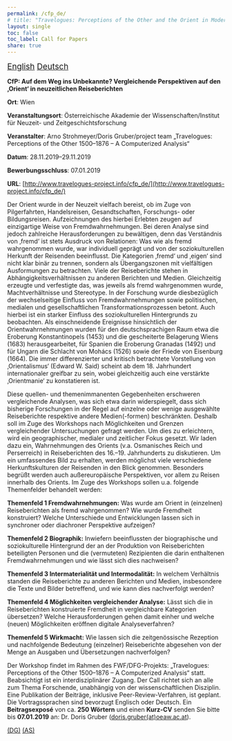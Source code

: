 ```yaml
---
permalink: /cfp_de/
# title: "Travelogues: Perceptions of the Other and the Orient in Modern Times. A Mixed-method Approach for the Analysis of Large-scale Travel Account Series."
layout: single
toc: false
toc_label: Call for Papers
share: true
---
```


<script language="JavaScript" src="/_includes/unCryptMail.js" type="text/javascript"></script>

<i class="fas fa-language"></i><span style="font-size: 14pt;"> [English](/cfp/) [Deutsch](/cfp_de)</span>

**CfP: Auf dem Weg ins Unbekannte? Vergleichende Perspektiven auf den ‚Orient‘ in neuzeitlichen Reiseberichten**

**Ort**: Wien

**Veranstaltungsort**: Österreichische Akademie der Wissenschaften/Institut für Neuzeit- und Zeitgeschichtsforschung

**Veranstalter**: Arno Strohmeyer/Doris Gruber/project team „Travelogues: Perceptions of the Other 1500–1876 – A Computerized Analysis“

**Datum**: 28.11.2019–29.11.2019

**Bewerbungsschluss**: 07.01.2019

**URL**: [http://www.travelogues-project.info/cfp_de/](http://www.travelogues-project.info/cfp_de/)

Der Orient wurde in der Neuzeit vielfach bereist, ob im Zuge von Pilgerfahrten, Handelsreisen, Gesandtschaften, 
Forschungs- oder Bildungsreisen. Aufzeichnungen des hierbei Erlebten zeugen auf einzigartige Weise von Fremdwahrnehmungen. 
Bei deren Analyse sind jedoch zahlreiche Herausforderungen zu bewältigen, denn das Verständnis von ‚fremd‘ ist stets 
Ausdruck von Relationen: Was wie als fremd wahrgenommen wurde, war individuell geprägt und von der soziokulturellen 
Herkunft der Reisenden beeinflusst. Die Kategorien ‚fremd‘ und ‚eigen‘ sind nicht klar binär zu trennen, sondern als 
Übergangszonen mit vielfältigen Ausformungen zu betrachten. Viele der Reiseberichte stehen in Abhängigkeitsverhältnissen 
zu anderen Berichten und Medien. Gleichzeitig erzeugte und verfestigte das, was jeweils als fremd wahrgenommen wurde, 
Machtverhältnisse und Stereotype. In der Forschung wurde diesbezüglich der wechselseitige Einfluss von Fremdwahrnehmungen 
sowie politischen, medialen und gesellschaftlichen Transformationsprozessen betont. Auch hierbei ist ein starker Einfluss 
des soziokulturellen Hintergrunds zu beobachten. Als einschneidende Ereignisse hinsichtlich der Orientwahrnehmungen 
wurden für den deutschsprachigen Raum etwa die Eroberung Konstantinopels (1453) und die gescheiterte Belagerung 
Wiens (1683) herausgearbeitet, für Spanien die Eroberung Granadas (1492) und für Ungarn die Schlacht von Mohács (1526) 
sowie der Friede von Eisenburg (1664). Die immer differenzierter und kritisch betrachtete Vorstellung von ‚Orientalismus‘ 
(Edward W. Said) scheint ab dem 18. Jahrhundert internationaler greifbar zu sein, wobei gleichzeitig auch eine verstärkte 
‚Orientmanie‘ zu konstatieren ist.

Diese quellen- und themenimmanenten Gegebenheiten erschweren vergleichende Analysen, was sich etwa darin widerspiegelt, 
dass sich bisherige Forschungen in der Regel auf einzelne oder wenige ausgewählte Reiseberichte respektive andere 
Medien(-formen) beschränkten. Deshalb soll im Zuge des Workshops nach Möglichkeiten und Grenzen vergleichender 
Untersuchungen gefragt werden. Um dies zu erleichtern, wird ein geographischer, medialer und zeitlicher Fokus gesetzt. 
Wir laden dazu ein, Wahrnehmungen des Orients (v.a. Osmanisches Reich und Perserreich) in Reiseberichten des 16.–19. 
Jahrhunderts zu diskutieren. Um ein umfassendes Bild zu erhalten, werden möglichst viele verschiedene Herkunftskulturen 
der Reisenden in den Blick genommen. Besonders begrüßt werden auch außereuropäische Perspektiven, vor allem zu Reisen 
innerhalb des Orients. Im Zuge des Workshops sollen u.a. folgende Themenfelder behandelt werden:

**Themenfeld 1 Fremdwahrnehmungen:** Was wurde am Orient in (einzelnen) Reiseberichten als fremd wahrgenommen? Wie wurde 
Fremdheit konstruiert? Welche Unterschiede und Entwicklungen lassen sich in synchroner oder diachroner Perspektive aufzeigen?

**Themenfeld 2 Biographik:** Inwiefern beeinflussten der biographische und soziokulturelle Hintergrund der an der 
Produktion von Reiseberichten beteiligten Personen und die (vermuteten) Rezipienten die darin enthaltenen 
Fremdwahrnehmungen und wie lässt sich dies nachweisen?

**Themenfeld 3 Intermaterialität und Intermodalität:** In welchem Verhältnis standen die Reiseberichte zu anderen 
Berichten und Medien, insbesondere die Texte und Bilder betreffend, und wie kann dies nachverfolgt werden?

**Themenfeld 4 Möglichkeiten vergleichender Analyse:** Lässt sich die in Reiseberichten konstruierte Fremdheit in 
vergleichbare Kategorien übersetzen? Welche Herausforderungen gehen damit einher und welche (neuen) Möglichkeiten 
eröffnen digitale Analyseverfahren?

**Themenfeld 5 Wirkmacht:** Wie lassen sich die zeitgenössische Rezeption und nachfolgende Bedeutung (einzelner) 
Reiseberichte abgesehen von der Menge an Ausgaben und Übersetzungen nachverfolgen?

Der Workshop findet im Rahmen des FWF/DFG-Projekts: „Travelogues: Perceptions of the Other 1500–1876 – A Computerized 
Analysis“ statt. Beabsichtigt ist ein interdisziplinärer Zugang. Der Call richtet sich an alle zum Thema Forschende, 
unabhängig von der wissenschaftlichen Disziplin. Eine Publikation der Beiträge, inklusive Peer-Review-Verfahren, ist 
geplant. Die Vortragssprachen sind bevorzugt Englisch oder Deutsch. Ein **Beitragsexposé** von ca. **250 Wörtern** und einen 
**Kurz-CV** senden Sie bitte bis **07.01.2019** an: Dr. Doris Gruber ([doris.gruber(at)oeaw.ac.at](javascript:linkTo_UnCryptMailto('nbjmup;epsjt/hsvcfsApfbx/bd/bu');)).

[(DG)](javascript:linkTo_UnCryptMailto('nbjmup;epsjt/hsvcfsApfbx/bd/bu');) [(AS)](javascript:linkTo_UnCryptMailto('nbjmup;bsop/tuspinfzfsApfbx/bd/bu');)